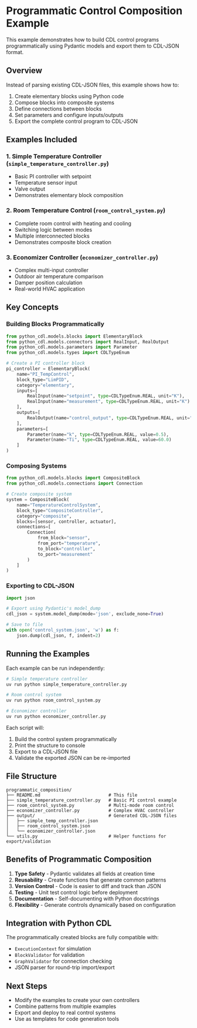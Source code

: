 # Programmatic Control Composition Example

This example demonstrates how to build CDL control programs programmatically using Pydantic models and export them to CDL-JSON format.

## Overview

Instead of parsing existing CDL-JSON files, this example shows how to:
1. Create elementary blocks using Python code
2. Compose blocks into composite systems
3. Define connections between blocks
4. Set parameters and configure inputs/outputs
5. Export the complete control program to CDL-JSON

## Examples Included

### 1. Simple Temperature Controller (`simple_temperature_controller.py`)
- Basic PI controller with setpoint
- Temperature sensor input
- Valve output
- Demonstrates elementary block composition

### 2. Room Temperature Control (`room_control_system.py`)
- Complete room control with heating and cooling
- Switching logic between modes
- Multiple interconnected blocks
- Demonstrates composite block creation

### 3. Economizer Controller (`economizer_controller.py`)
- Complex multi-input controller
- Outdoor air temperature comparison
- Damper position calculation
- Real-world HVAC application

## Key Concepts

### Building Blocks Programmatically

```python
from python_cdl.models.blocks import ElementaryBlock
from python_cdl.models.connectors import RealInput, RealOutput
from python_cdl.models.parameters import Parameter
from python_cdl.models.types import CDLTypeEnum

# Create a PI controller block
pi_controller = ElementaryBlock(
    name="PI_TempControl",
    block_type="LimPID",
    category="elementary",
    inputs=[
        RealInput(name="setpoint", type=CDLTypeEnum.REAL, unit="K"),
        RealInput(name="measurement", type=CDLTypeEnum.REAL, unit="K")
    ],
    outputs=[
        RealOutput(name="control_output", type=CDLTypeEnum.REAL, unit="1")
    ],
    parameters=[
        Parameter(name="k", type=CDLTypeEnum.REAL, value=0.5),
        Parameter(name="Ti", type=CDLTypeEnum.REAL, value=60.0)
    ]
)
```

### Composing Systems

```python
from python_cdl.models.blocks import CompositeBlock
from python_cdl.models.connections import Connection

# Create composite system
system = CompositeBlock(
    name="TemperatureControlSystem",
    block_type="CompositeController",
    category="composite",
    blocks=[sensor, controller, actuator],
    connections=[
        Connection(
            from_block="sensor",
            from_port="temperature",
            to_block="controller",
            to_port="measurement"
        )
    ]
)
```

### Exporting to CDL-JSON

```python
import json

# Export using Pydantic's model_dump
cdl_json = system.model_dump(mode='json', exclude_none=True)

# Save to file
with open('control_system.json', 'w') as f:
    json.dump(cdl_json, f, indent=2)
```

## Running the Examples

Each example can be run independently:

```bash
# Simple temperature controller
uv run python simple_temperature_controller.py

# Room control system
uv run python room_control_system.py

# Economizer controller
uv run python economizer_controller.py
```

Each script will:
1. Build the control system programmatically
2. Print the structure to console
3. Export to a CDL-JSON file
4. Validate the exported JSON can be re-imported

## File Structure

```
programmatic_composition/
├── README.md                          # This file
├── simple_temperature_controller.py   # Basic PI control example
├── room_control_system.py             # Multi-mode room control
├── economizer_controller.py           # Complex HVAC controller
├── output/                            # Generated CDL-JSON files
│   ├── simple_temp_controller.json
│   ├── room_control_system.json
│   └── economizer_controller.json
└── utils.py                           # Helper functions for export/validation
```

## Benefits of Programmatic Composition

1. **Type Safety** - Pydantic validates all fields at creation time
2. **Reusability** - Create functions that generate common patterns
3. **Version Control** - Code is easier to diff and track than JSON
4. **Testing** - Unit test control logic before deployment
5. **Documentation** - Self-documenting with Python docstrings
6. **Flexibility** - Generate controls dynamically based on configuration

## Integration with Python CDL

The programmatically created blocks are fully compatible with:
- `ExecutionContext` for simulation
- `BlockValidator` for validation
- `GraphValidator` for connection checking
- JSON parser for round-trip import/export

## Next Steps

- Modify the examples to create your own controllers
- Combine patterns from multiple examples
- Export and deploy to real control systems
- Use as templates for code generation tools
